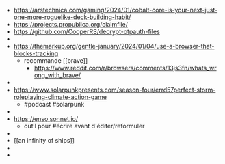 - https://arstechnica.com/gaming/2024/01/cobalt-core-is-your-next-just-one-more-roguelike-deck-building-habit/
- https://projects.propublica.org/claimfile/
- https://github.com/CooperRS/decrypt-otpauth-files
-
- https://themarkup.org/gentle-january/2024/01/04/use-a-browser-that-blocks-tracking
	- recommande [[brave]]
		- https://www.reddit.com/r/browsers/comments/13js3fn/whats_wrong_with_brave/
-
- https://www.solarpunkpresents.com/season-four/errd57perfect-storm-roleplaying-climate-action-game
	- #podcast #solarpunk
-
- https://enso.sonnet.io/
	- outil pour #écrire avant d'éditer/reformuler
-
- [[an infinity of ships]]
-
-